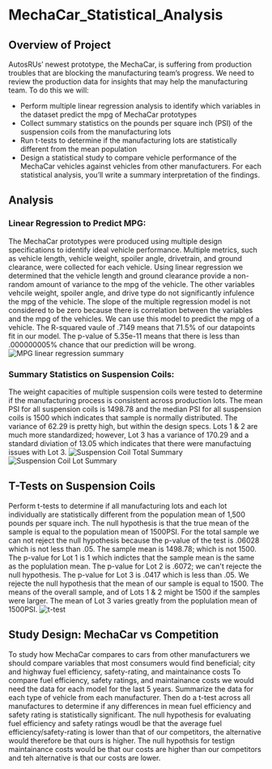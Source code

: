 # MechaCar_Statistical_Analysis
## Overview of Project
AutosRUs’ newest prototype, the MechaCar, is suffering from production troubles that are blocking the manufacturing team’s progress.  We need to review the production data for insights that may help the manufacturing team. To do this we will:
*  Perform multiple linear regression analysis to identify which variables in the dataset predict the mpg of MechaCar prototypes
*  Collect summary statistics on the pounds per square inch (PSI) of the suspension coils from the manufacturing lots
*  Run t-tests to determine if the manufacturing lots are statistically different from the mean population
*  Design a statistical study to compare vehicle performance of the MechaCar vehicles against vehicles from other manufacturers. For each statistical analysis, you’ll write a summary interpretation of the findings.

## Analysis
### Linear Regression to Predict MPG:
The MechaCar prototypes were produced using multiple design specifications to identify ideal vehicle performance. Multiple metrics, such as vehicle length, vehicle weight, spoiler angle, drivetrain, and ground clearance, were collected for each vehicle.
Using linear regression we determined that the vehicle length and ground clearance provide a non-random amount of variance to the mpg of the vehicle. The other variables vehcile weight, spoiler angle, and drive type do not significantly infulence the mpg of the vehicle. The slope of the multiple regression model is not considered to be zero because there is correlation between the variables and the mpg of the vehicles. We can use this model to predict the mpg of a vehicle. The R-squared vaule of .7149 means that 71.5% of our datapoints fit in our model. The p-value of 5.35e-11 means that there is less than .000000005% chance that our prediction will be wrong. 
![MPG linear regression summary](https://user-images.githubusercontent.com/86027932/135778479-009c028c-b717-4fed-b658-da7e57de018e.png)




### Summary Statistics on Suspension Coils:
The weight capacities of multiple suspension coils were tested to determine if the manufacturing process is consistent across production lots. 
The mean PSI for all suspension coils is 1498.78 and the median PSI for all suspension coils is 1500 which indicates that sample is normally distributed. The variance of 62.29 is pretty high, but within the design specs. Lots 1 & 2 are much more standardized; however, Lot 3 has a variance of 170.29 and a standard diviation of 13.05 which indicates that there were manufactuing issues with Lot 3.
![Suspension Coil Total Summary](https://user-images.githubusercontent.com/86027932/135778554-0dc6f5ca-b37c-4ed2-a73a-d5c714c540aa.png)![Suspension Coil Lot Summary](https://user-images.githubusercontent.com/86027932/135778560-f44cdb46-739f-4c00-a3c2-945e8c585310.png)

## T-Tests on Suspension Coils
Perform t-tests to determine if all manufacturing lots and each lot individually are statistically different from the population mean of 1,500 pounds per square inch.
The null hypothesis is that the true mean of the sample is equal to the population mean of 1500PSI.
For the total sample we can not reject the null hypothesis because the p-value of the test is .06028 which is not less than .05. The sample mean is 1498.78; which is not 1500.
The p-value for Lot 1 is 1 which indictes that the sample mean is the same as the poplulation mean. 
The p-value for Lot 2 is .6072; we can't rejecte the null hypothesis.
The p-value for Lot 3 is .0417 which is less than .05. We rejecte the null hypothesis that the mean of our sample is equal to 1500.
The means of the overall sample, and of Lots 1 & 2 might be 1500 if the samples were larger. The mean of Lot 3 varies greatly from the poplulation mean of 1500PSI.
![t-test](https://user-images.githubusercontent.com/86027932/135781221-8ad11068-e924-45fc-9879-a5a63b750a23.png)

## Study Design: MechaCar vs Competition
To study how MechaCar compares to cars from other manufacturers we should compare variables that most consumers would find beneficial; city and highway fuel efficiency, safety-rating, and maintainance costs To compare fuel efficiency, safety ratings, and maintainance costs we would need the data for each model for the last 5 years. Summarize the data for each type of vehicle from each manufacturer. Then do a t-test across all manufactures to determine if any differences in mean fuel efficiency and safety rating is statistically significant. The null hypothesis for evaluating fuel efficiency and safety ratings woudl be that the average fuel efficiency/safety-rating is lower than that of our competitors, the alternative would therefore be that ours is higher. The null hypothsis for testign maintainance costs would be that our costs are higher than our competitors and teh alternative is that our costs are lower. 




